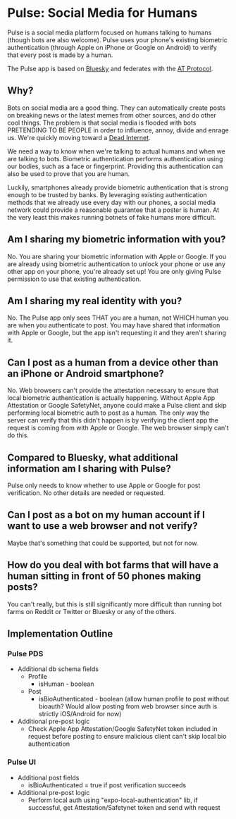 # Pulse: Social Media for Humans
Pulse is a social media platform focused on humans talking to humans (though bots are also welcome). Pulse uses your phone's existing biometric authentication (through Apple on iPhone or Google on Android) to verify that every post is made by a human.

The Pulse app is based on [Bluesky](https://github.com/bluesky-social/social-app) and federates with the [AT Protocol](https://github.com/bluesky-social/atproto).

## Why?
Bots on social media are a good thing. They can automatically create posts on breaking news or the latest memes from other sources, and do other cool things. The problem is that social media is flooded with bots PRETENDING TO BE PEOPLE in order to influence, annoy, divide and enrage us.  We're quickly moving toward a [Dead Internet](https://en.wikipedia.org/wiki/Dead_Internet_theory).  

We need a way to know when we're talking to actual humans and when we are talking to bots.  Biometric authentication performs authentication using our bodies, such as a face or fingerprint.  Providing this authentication can also be used to prove that you are human.

Luckily, smartphones already provide biometric authentication that is strong enough to be trusted by banks.  By leveraging existing authentication methods that we already use every day with our phones, a social media network could provide a reasonable guarantee that a poster is human.  At the very least this makes running botnets of fake humans more difficult.

## Am I sharing my biometric information with you?
No. You are sharing your biometric information with Apple or Google. If you are already using biometric authentication to unlock your phone or use any other app on your phone, you're already set up! You are only giving Pulse permission to use that existing authentication.

## Am I sharing my real identity with you?
No. The Pulse app only sees THAT you are a human, not WHICH human you are when you authenticate to post. You may have shared that information with Apple or Google, but the app isn't requesting it and they aren't sharing it.

## Can I post as a human from a device other than an iPhone or Android smartphone?
No. Web browsers can't provide the attestation necessary to ensure that local biometric authentication is actually happening.  Without Apple App Attestation or Google SafetyNet, anyone could make a Pulse client and skip performing local biometric auth to post as a human.  The only way the server can verify that this didn't happen is by verifying the client app the request is coming from with Apple or Google.  The web browser simply can't do this.

## Compared to Bluesky, what additional information am I sharing with Pulse?
Pulse only needs to know whether to use Apple or Google for post verification.  No other details are needed or requested.

## Can I post as a bot on my human account if I want to use a web browser and not verify?
Maybe that's something that could be supported, but not for now.

## How do you deal with bot farms that will have a human sitting in front of 50 phones making posts?
You can't really, but this is still significantly more difficult than running bot farms on Reddit or Twitter or Bluesky or any of the others.

## Implementation Outline
### Pulse PDS
* Additional db schema fields
	* Profile
		* isHuman - boolean
	* Post
		* isBioAuthenticated - boolean (allow human profile to post without bioauth?  Would allow posting from web browser since auth is strictly iOS/Android for now)
* Additional pre-post logic
	* Check Apple App Attestation/Google SafetyNet token included in request before posting to ensure malicious client can't skip local bio authentication

### Pulse UI
* Additional post fields
    * isBioAuthenticated = true if post verification succeeds
* Additional pre-post logic
	* Perform local auth using "expo-local-authentication" lib, if successful, get Attestation/Safetynet token and send with request
